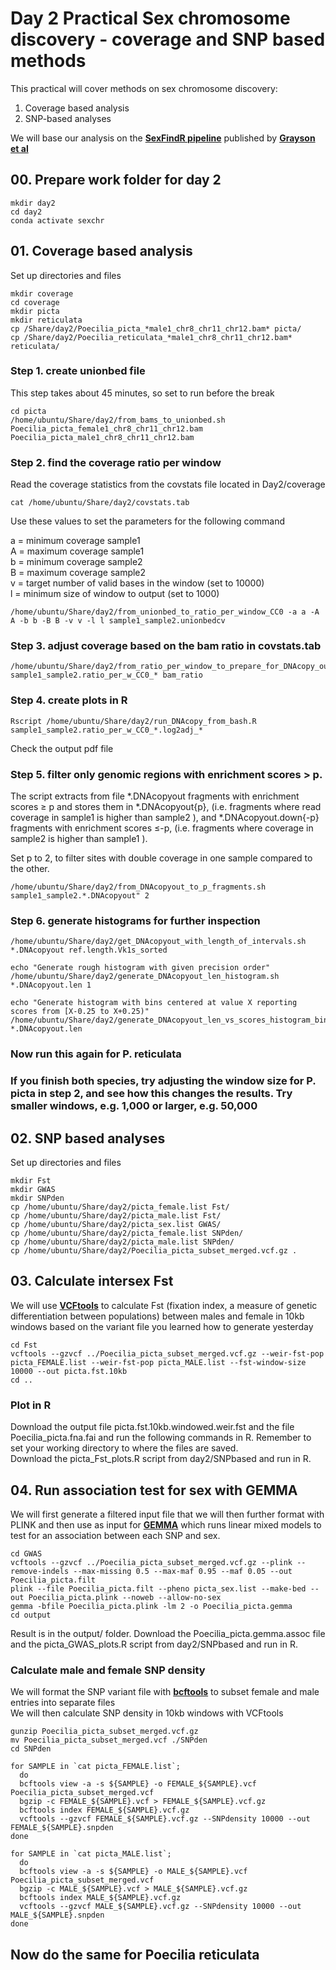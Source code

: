 # Day 2 Practical Sex chromosome discovery - coverage and SNP based methods

This practical will cover methods on sex chromosome discovery:

1. Coverage based analysis
2. SNP-based analyses
    
We will base our analysis on the **[SexFindR pipeline](https://sexfindr.readthedocs.io/en/latest/#)** published by **[Grayson et al](https://doi.org/10.1101/2022.02.21.481346)**


## 00. Prepare work folder for day 2

```
mkdir day2
cd day2
conda activate sexchr
```

## 01. Coverage based analysis

Set up directories and files

```
mkdir coverage
cd coverage
mkdir picta
mkdir reticulata
cp /Share/day2/Poecilia_picta_*male1_chr8_chr11_chr12.bam* picta/
cp /Share/day2/Poecilia_reticulata_*male1_chr8_chr11_chr12.bam* reticulata/
```

### Step 1. create unionbed file

This step takes about 45 minutes, so set to run before the break

```
cd picta
/home/ubuntu/Share/day2/from_bams_to_unionbed.sh Poecilia_picta_female1_chr8_chr11_chr12.bam Poecilia_picta_male1_chr8_chr11_chr12.bam
```

### Step 2. find the coverage ratio per window

Read the coverage statistics from the covstats file located in Day2/coverage

```
cat /home/ubuntu/Share/day2/covstats.tab
```

Use these values to set the parameters for the following command

a = minimum coverage sample1  
A = maximum coverage sample1  
b = minimum coverage sample2  
B = maximum coverage sample2  
v = target number of valid bases in the window (set to 10000)  
l = minimum size of window to output (set to 1000)

```
/home/ubuntu/Share/day2/from_unionbed_to_ratio_per_window_CC0 -a a -A A -b b -B B -v v -l l sample1_sample2.unionbedcv
```

### Step 3. adjust coverage based on the bam ratio in covstats.tab

```
/home/ubuntu/Share/day2/from_ratio_per_window_to_prepare_for_DNAcopy_output.sh sample1_sample2.ratio_per_w_CC0_* bam_ratio
```

### Step 4. create plots in R

```
Rscript /home/ubuntu/Share/day2/run_DNAcopy_from_bash.R sample1_sample2.ratio_per_w_CC0_*.log2adj_*
```
Check the output pdf file

### Step 5. filter only genomic regions with enrichment scores > p.

The script extracts from file *.DNAcopyout fragments with enrichment scores ≥ p and stores them in *.DNAcopyout{p}, (i.e. fragments where read coverage in sample1 is higher than sample2 ), and *.DNAcopyout.down{-p} fragments with enrichment scores ≤-p, (i.e. fragments where coverage in sample2 is higher than sample1 ).

Set p to 2, to filter sites with double coverage in one sample compared to the other.

```
/home/ubuntu/Share/day2/from_DNAcopyout_to_p_fragments.sh sample1_sample2.*.DNAcopyout" 2
```

### Step 6. generate histograms for further inspection

```
/home/ubuntu/Share/day2/get_DNAcopyout_with_length_of_intervals.sh *.DNAcopyout ref.length.Vk1s_sorted

echo "Generate rough histogram with given precision order"
/home/ubuntu/Share/day2/generate_DNAcopyout_len_histogram.sh *.DNAcopyout.len 1

echo "Generate histogram with bins centered at value X reporting scores from [X-0.25 to X+0.25)"
/home/ubuntu/Share/day2/generate_DNAcopyout_len_vs_scores_histogram_bin0.5.sh *.DNAcopyout.len
```

### Now run this again for P. reticulata  
### If you finish both species, try adjusting the window size for P. picta in step 2, and see how this changes the results. Try smaller windows, e.g. 1,000 or larger, e.g. 50,000

## 02. SNP based analyses

Set up directories and files

```
mkdir Fst
mkdir GWAS
mkdir SNPden
cp /home/ubuntu/Share/day2/picta_female.list Fst/
cp /home/ubuntu/Share/day2/picta_male.list Fst/
cp /home/ubuntu/Share/day2/picta_sex.list GWAS/
cp /home/ubuntu/Share/day2/picta_female.list SNPden/
cp /home/ubuntu/Share/day2/picta_male.list SNPden/
cp /home/ubuntu/Share/day2/Poecilia_picta_subset_merged.vcf.gz .
```

## 03. Calculate intersex Fst 
We will use **[VCFtools](https://vcftools.github.io)** to calculate Fst (fixation index, a measure of genetic differentiation between populations) between males and female in 10kb windows based on the variant file you learned how to generate yesterday   

```
cd Fst
vcftools --gzvcf ../Poecilia_picta_subset_merged.vcf.gz --weir-fst-pop picta_FEMALE.list --weir-fst-pop picta_MALE.list --fst-window-size 10000 --out picta.fst.10kb
cd ..
```

### Plot in R  
Download the output file picta.fst.10kb.windowed.weir.fst and the file Poecilia_picta.fna.fai and run the following commands in R. Remember to set your working directory to where the files are saved.  
Download the picta_Fst_plots.R script from day2/SNPbased and run in R.

## 04. Run association test for sex with GEMMA   

We will first generate a filtered input file that we will then further format with PLINK and then use as input for **[GEMMA](https://github.com/genetics-statistics/GEMMA)** which runs linear mixed models to test for an association between each SNP and sex.   

```
cd GWAS
vcftools --gzvcf ../Poecilia_picta_subset_merged.vcf.gz --plink --remove-indels --max-missing 0.5 --max-maf 0.95 --maf 0.05 --out Poecilia_picta.filt
plink --file Poecilia_picta.filt --pheno picta_sex.list --make-bed --out Poecilia_picta.plink --noweb --allow-no-sex
gemma -bfile Poecilia_picta.plink -lm 2 -o Poecilia_picta.gemma
cd output
```

Result is in the output/ folder. Download the Poecilia_picta.gemma.assoc file and the picta_GWAS_plots.R script from day2/SNPbased and run in R.

### Calculate male and female SNP density
We will format the SNP variant file with **[bcftools](https://samtools.github.io/bcftools/bcftools.html)** to subset female and male entries into separate files  
We will then calculate SNP density in 10kb windows with VCFtools
```
gunzip Poecilia_picta_subset_merged.vcf.gz
mv Poecilia_picta_subset_merged.vcf ./SNPden
cd SNPden

for SAMPLE in `cat picta_FEMALE.list`;
  do
  bcftools view -a -s ${SAMPLE} -o FEMALE_${SAMPLE}.vcf Poecilia_picta_subset_merged.vcf
  bgzip -c FEMALE_${SAMPLE}.vcf > FEMALE_${SAMPLE}.vcf.gz
  bcftools index FEMALE_${SAMPLE}.vcf.gz
  vcftools --gzvcf FEMALE_${SAMPLE}.vcf.gz --SNPdensity 10000 --out FEMALE_${SAMPLE}.snpden
done

for SAMPLE in `cat picta_MALE.list`;
  do
  bcftools view -a -s ${SAMPLE} -o MALE_${SAMPLE}.vcf Poecilia_picta_subset_merged.vcf
  bgzip -c MALE_${SAMPLE}.vcf > MALE_${SAMPLE}.vcf.gz
  bcftools index MALE_${SAMPLE}.vcf.gz
  vcftools --gzvcf MALE_${SAMPLE}.vcf.gz --SNPdensity 10000 --out MALE_${SAMPLE}.snpden
done
```

## Now do the same for Poecilia reticulata
